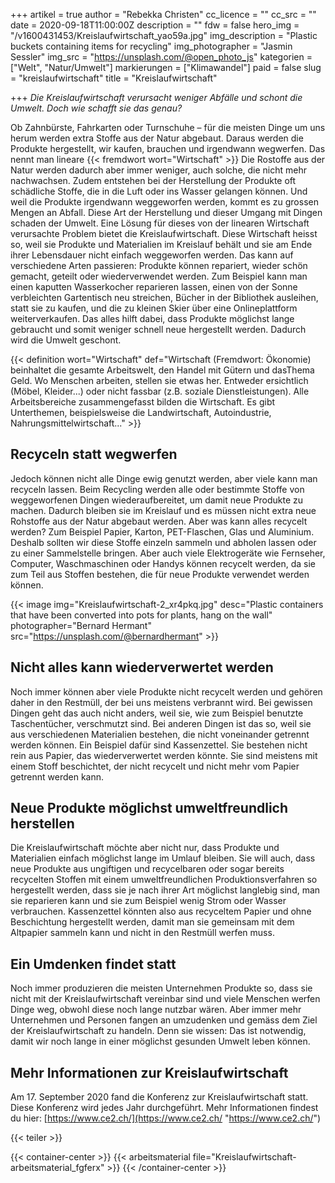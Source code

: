 +++
artikel = true
author = "Rebekka Christen"
cc_licence = ""
cc_src = ""
date = 2020-09-18T11:00:00Z
description = ""
fdw = false
hero_img = "/v1600431453/Kreislaufwirtschaft_yao59a.jpg"
img_description = "Plastic buckets containing items for recycling"
img_photographer = "Jasmin Sessler"
img_src = "https://unsplash.com/@open_photo_js"
kategorien = ["Welt", "Natur/Umwelt"]
markierungen = ["Klimawandel"]
paid = false
slug = "kreislaufwirtschaft"
title = "Kreislaufwirtschaft"

+++
_Die Kreislaufwirtschaft verursacht weniger Abfälle und schont die Umwelt. Doch wie schafft sie das genau?_

Ob Zahnbürste, Fahrkarten oder Turnschuhe – für die meisten Dinge um uns herum werden extra Stoffe aus der Natur abgebaut. Daraus werden die Produkte hergestellt, wir kaufen, brauchen und irgendwann wegwerfen. Das nennt man lineare {{< fremdwort wort="Wirtschaft" >}} Die Rostoffe aus der Natur werden dadurch aber immer weniger, auch solche, die nicht mehr nachwachsen. Zudem entstehen bei der Herstellung der Produkte oft schädliche Stoffe, die in die Luft oder ins Wasser gelangen können. Und weil die Produkte irgendwann weggeworfen werden, kommt es zu grossen Mengen an Abfall. Diese Art der Herstellung und dieser Umgang mit Dingen schaden der Umwelt. Eine Lösung für dieses von der linearen Wirtschaft verursachte Problem bietet die Kreislaufwirtschaft. Diese Wirtschaft heisst so, weil sie Produkte und Materialien im Kreislauf behält und sie am Ende ihrer Lebensdauer nicht einfach weggeworfen werden. Das kann auf verschiedene Arten passieren: Produkte können repariert, wieder schön gemacht, geteilt oder wiederverwendet werden. Zum Beispiel kann man einen kaputten Wasserkocher reparieren lassen, einen von der Sonne verbleichten Gartentisch neu streichen, Bücher in der Bibliothek ausleihen, statt sie zu kaufen, und die zu kleinen Skier über eine Onlineplattform weiterverkaufen. Das alles hilft dabei, dass Produkte möglichst lange gebraucht und somit weniger schnell neue hergestellt werden. Dadurch wird die Umwelt geschont.

{{< definition wort="Wirtschaft" def="Wirtschaft (Fremdwort: Ökonomie) beinhaltet die gesamte Arbeitswelt, den Handel mit Gütern und dasThema Geld. Wo Menschen arbeiten, stellen sie etwas her. Entweder ersichtlich (Möbel, Kleider...) oder nicht fassbar (z.B. soziale Dienstleistungen). Alle Arbeitsbereiche zusammengefasst bilden die Wirtschaft. Es gibt Unterthemen, beispielsweise die Landwirtschaft, Autoindustrie, Nahrungsmittelwirtschaft..." >}}

## Recyceln statt wegwerfen

Jedoch können nicht alle Dinge ewig genutzt werden, aber viele kann man recyceln lassen. Beim Recycling werden alle oder bestimmte Stoffe von weggeworfenen Dingen wiederaufbereitet, um damit neue Produkte zu machen. Dadurch bleiben sie im Kreislauf und es müssen nicht extra neue Rohstoffe aus der Natur abgebaut werden. Aber was kann alles recycelt werden? Zum Beispiel Papier, Karton, PET-Flaschen, Glas und Aluminium. Deshalb sollten wir diese Stoffe einzeln sammeln und abholen lassen oder zu einer Sammelstelle bringen. Aber auch viele Elektrogeräte wie Fernseher, Computer, Waschmaschinen oder Handys können recycelt werden, da sie zum Teil aus Stoffen bestehen, die für neue Produkte verwendet werden können.

{{< image img="Kreislaufwirtschaft-2_xr4pkq.jpg" desc="Plastic containers that have been converted into pots for plants, hang on the wall" photographer="Bernard Hermant" src="https://unsplash.com/@bernardhermant" >}}

## Nicht alles kann wiederverwertet werden

Noch immer können aber viele Produkte nicht recycelt werden und gehören daher in den Restmüll, der bei uns meistens verbrannt wird. Bei gewissen Dingen geht das auch nicht anders, weil sie, wie zum Beispiel benutzte Taschentücher, verschmutzt sind. Bei anderen Dingen ist das so, weil sie aus verschiedenen Materialien bestehen, die nicht voneinander getrennt werden können. Ein Beispiel dafür sind Kassenzettel. Sie bestehen nicht rein aus Papier, das wiederverwertet werden könnte. Sie sind meistens mit einem Stoff beschichtet, der nicht recycelt und nicht mehr vom Papier getrennt werden kann.

## Neue Produkte möglichst umweltfreundlich herstellen

Die Kreislaufwirtschaft möchte aber nicht nur, dass Produkte und Materialien einfach möglichst lange im Umlauf bleiben. Sie will auch, dass neue Produkte aus ungiftigen und recycelbaren oder sogar bereits recycelten Stoffen mit einem umweltfreundlichen Produktionsverfahren so hergestellt werden, dass sie je nach ihrer Art möglichst langlebig sind, man sie reparieren kann und sie zum Beispiel wenig Strom oder Wasser verbrauchen. Kassenzettel könnten also aus recyceltem Papier und ohne Beschichtung hergestellt werden, damit man sie gemeinsam mit dem Altpapier sammeln kann und nicht in den Restmüll werfen muss.

## Ein Umdenken findet statt

Noch immer produzieren die meisten Unternehmen Produkte so, dass sie nicht mit der Kreislaufwirtschaft vereinbar sind und viele Menschen werfen Dinge weg, obwohl diese noch lange nutzbar wären. Aber immer mehr Unternehmen und Personen fangen an umzudenken und gemäss dem Ziel der Kreislaufwirtschaft zu handeln. Denn sie wissen: Das ist notwendig, damit wir noch lange in einer möglichst gesunden Umwelt leben können.

## Mehr Informationen zur Kreislaufwirtschaft

Am 17. September 2020 fand die Konferenz zur Kreislaufwirtschaft statt. Diese Konferenz wird jedes Jahr durchgeführt. Mehr Informationen findest du hier: [https://www.ce2.ch/](https://www.ce2.ch/ "https://www.ce2.ch/")

{{< teiler >}}

{{< container-center >}}
{{< arbeitsmaterial file="Kreislaufwirtschaft-arbeitsmaterial_fgferx" >}}
{{< /container-center >}}
